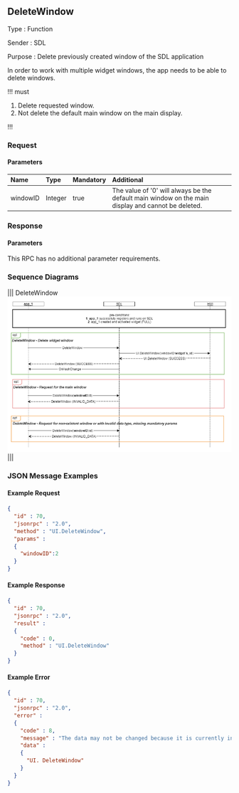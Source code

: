 ## DeleteWindow

Type
: Function

Sender
: SDL

Purpose
: Delete previously created window of the SDL application

In order to work with multiple widget windows, the app needs to be able to delete windows. 

!!! must

1. Delete requested window.
2. Not delete the default main window on the main display. 

!!!

### Request

#### Parameters

|Name|Type|Mandatory|Additional|
|:---|:---|:--------|:---------|
|windowID|Integer|true|The value of '0' will always be the default main window on the main display and cannot be deleted.|


### Response

#### Parameters
This RPC has no additional parameter requirements.


### Sequence Diagrams
|||
DeleteWindow
![DeleteWindow](./assets/DeleteWindow.png)
|||


### JSON Message Examples

#### Example Request

```json
{
  "id" : 70,
  "jsonrpc" : "2.0",
  "method" : "UI.DeleteWindow",
  "params" :
  {
    "windowID":2
  }
}
```

#### Example Response

```json
{
  "id" : 70,
  "jsonrpc" : "2.0",
  "result" :
  {
    "code" : 0,
    "method" : "UI.DeleteWindow"
  }
}
```

#### Example Error

```json
{
  "id" : 70,
  "jsonrpc" : "2.0",
  "error" :
  {
    "code" : 8,
    "message" : "The data may not be changed because it is currently in use",
    "data" :
    {
      "UI. DeleteWindow"
    }
  }
}
```
